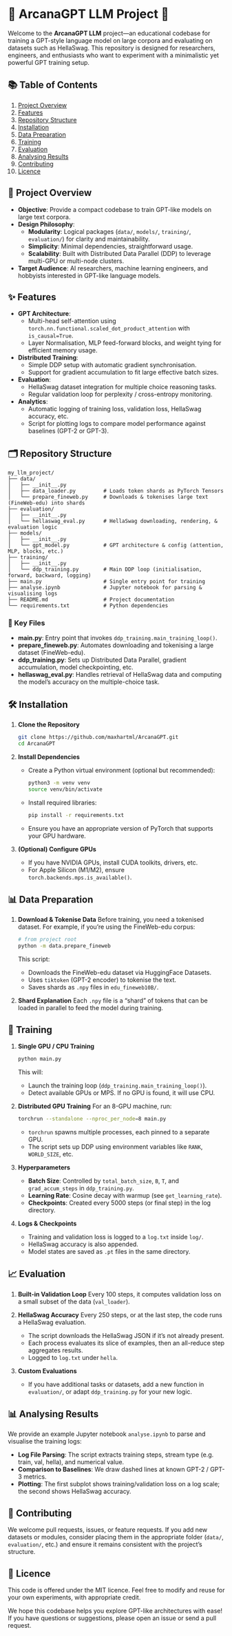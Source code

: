 # 🌟 ArcanaGPT LLM Project 🌟

Welcome to the **ArcanaGPT LLM** project—an educational codebase for training a GPT-style language model on large corpora and evaluating on datasets such as HellaSwag. This repository is designed for researchers, engineers, and enthusiasts who want to experiment with a minimalistic yet powerful GPT training setup.

## 📚 Table of Contents
1. [Project Overview](#-project-overview)
2. [Features](#-features)
3. [Repository Structure](#-repository-structure)
4. [Installation](#-installation)
5. [Data Preparation](#-data-preparation)
6. [Training](#-training)
7. [Evaluation](#-evaluation)
8. [Analysing Results](#-analysing-results)
9. [Contributing](#-contributing)
10. [Licence](#-licence)

## 🧠 Project Overview
- **Objective**: Provide a compact codebase to train GPT-like models on large text corpora.
- **Design Philosophy**:
    - **Modularity**: Logical packages (`data/`, `models/`, `training/`, `evaluation/`) for clarity and maintainability.
    - **Simplicity**: Minimal dependencies, straightforward usage.
    - **Scalability**: Built with Distributed Data Parallel (DDP) to leverage multi-GPU or multi-node clusters.
- **Target Audience**: AI researchers, machine learning engineers, and hobbyists interested in GPT-like language models.

## ✨ Features
- **GPT Architecture**:
    - Multi-head self-attention using `torch.nn.functional.scaled_dot_product_attention` with `is_causal=True`.
    - Layer Normalisation, MLP feed-forward blocks, and weight tying for efficient memory usage.
- **Distributed Training**:
    - Simple DDP setup with automatic gradient synchronisation.
    - Support for gradient accumulation to fit large effective batch sizes.
- **Evaluation**:
    - HellaSwag dataset integration for multiple choice reasoning tasks.
    - Regular validation loop for perplexity / cross-entropy monitoring.
- **Analytics**:
    - Automatic logging of training loss, validation loss, HellaSwag accuracy, etc.
    - Script for plotting logs to compare model performance against baselines (GPT-2 or GPT-3).

## 🗂️ Repository Structure

```
my_llm_project/
├── data/
│   ├── __init__.py
│   ├── data_loader.py         # Loads token shards as PyTorch Tensors
│   └── prepare_fineweb.py     # Downloads & tokenises large text (FineWeb-edu) into shards
├── evaluation/
│   ├── __init__.py
│   └── hellaswag_eval.py      # HellaSwag downloading, rendering, & evaluation logic
├── models/
│   ├── __init__.py
│   └── gpt_model.py           # GPT architecture & config (attention, MLP, blocks, etc.)
├── training/
│   ├── __init__.py
│   └── ddp_training.py        # Main DDP loop (initialisation, forward, backward, logging)
├── main.py                    # Single entry point for training
├── analyse.ipynb              # Jupyter notebook for parsing & visualising logs
├── README.md                  # Project documentation
└── requirements.txt           # Python dependencies
```

### 🔑 Key Files
- **main.py**: Entry point that invokes `ddp_training.main_training_loop()`.
- **prepare_fineweb.py**: Automates downloading and tokenising a large dataset (FineWeb-edu).
- **ddp_training.py**: Sets up Distributed Data Parallel, gradient accumulation, model checkpointing, etc.
- **hellaswag_eval.py**: Handles retrieval of HellaSwag data and computing the model’s accuracy on the multiple-choice task.

## 🛠️ Installation
1. **Clone the Repository**
    ```sh
    git clone https://github.com/maxhartml/ArcanaGPT.git
    cd ArcanaGPT
    ```

2. **Install Dependencies**
    - Create a Python virtual environment (optional but recommended):
        ```sh
        python3 -m venv venv
        source venv/bin/activate
        ```
    - Install required libraries:
        ```sh
        pip install -r requirements.txt
        ```
    - Ensure you have an appropriate version of PyTorch that supports your GPU hardware.

3. **(Optional) Configure GPUs**
    - If you have NVIDIA GPUs, install CUDA toolkits, drivers, etc.
    - For Apple Silicon (M1/M2), ensure `torch.backends.mps.is_available()`.

## 📊 Data Preparation
1. **Download & Tokenise Data**
    Before training, you need a tokenised dataset. For example, if you’re using the FineWeb-edu corpus:
    ```sh
    # from project root
    python -m data.prepare_fineweb
    ```
    This script:
    - Downloads the FineWeb-edu dataset via HuggingFace Datasets.
    - Uses `tiktoken` (GPT-2 encoder) to tokenise the text.
    - Saves shards as `.npy` files in `edu_fineweb10B/`.

2. **Shard Explanation**
    Each `.npy` file is a “shard” of tokens that can be loaded in parallel to feed the model during training.

## 🚀 Training
1. **Single GPU / CPU Training**
    ```sh
    python main.py
    ```
    This will:
    - Launch the training loop (`ddp_training.main_training_loop()`).
    - Detect available GPUs or MPS. If no GPU is found, it will use CPU.

2. **Distributed GPU Training**
    For an 8-GPU machine, run:
    ```sh
    torchrun --standalone --nproc_per_node=8 main.py
    ```
    - `torchrun` spawns multiple processes, each pinned to a separate GPU.
    - The script sets up DDP using environment variables like `RANK`, `WORLD_SIZE`, etc.

3. **Hyperparameters**
    - **Batch Size**: Controlled by `total_batch_size`, `B`, `T`, and `grad_accum_steps` in `ddp_training.py`.
    - **Learning Rate**: Cosine decay with warmup (see `get_learning_rate`).
    - **Checkpoints**: Created every 5000 steps (or final step) in the log directory.

4. **Logs & Checkpoints**
    - Training and validation loss is logged to a `log.txt` inside `log/`.
    - HellaSwag accuracy is also appended.
    - Model states are saved as `.pt` files in the same directory.

## 📈 Evaluation
1. **Built-in Validation Loop**
    Every 100 steps, it computes validation loss on a small subset of the data (`val_loader`).

2. **HellaSwag Accuracy**
    Every 250 steps, or at the last step, the code runs a HellaSwag evaluation.
    - The script downloads the HellaSwag JSON if it’s not already present.
    - Each process evaluates its slice of examples, then an all-reduce step aggregates results.
    - Logged to `log.txt` under `hella`.

3. **Custom Evaluations**
    - If you have additional tasks or datasets, add a new function in `evaluation/`, or adapt `ddp_training.py` for your new logic.

## 📊 Analysing Results
We provide an example Jupyter notebook `analyse.ipynb` to parse and visualise the training logs:

- **Log File Parsing**: The script extracts training steps, stream type (e.g. train, val, hella), and numerical value.
- **Comparison to Baselines**: We draw dashed lines at known GPT-2 / GPT-3 metrics.
- **Plotting**: The first subplot shows training/validation loss on a log scale; the second shows HellaSwag accuracy.

## 🤝 Contributing
We welcome pull requests, issues, or feature requests. If you add new datasets or modules, consider placing them in the appropriate folder (`data/`, `evaluation/`, etc.) and ensure it remains consistent with the project’s structure.

## 📜 Licence
This code is offered under the MIT licence. Feel free to modify and reuse for your own experiments, with appropriate credit.

We hope this codebase helps you explore GPT-like architectures with ease! If you have questions or suggestions, please open an issue or send a pull request.
